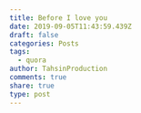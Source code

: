 ```yaml
---
title: Before I love you
date: 2019-09-05T11:43:59.439Z
draft: false
categories: Posts
tags:
  - quora
author: TahsinProduction
comments: true
share: true
type: post
---
```

<html>
<head>
<title>Super Book</title>
<script type="application/ld+json">
{
  "@context": "https://schema.org/",
  "@type": "Review",
  "itemReviewed": {
    "@type": "Thing",
    "name": "Super Book"
  },
  "author": {
    "@type": "Person",
    "name": "Joe"
  },
  "reviewRating": {
    "@type": "Rating",
    "ratingValue": "7",
    "bestRating": "10"
  },
  "publisher": {
    "@type": "Organization",
    "name": "Washington Times"
  }
}
</script>
</head>
<body>
</body>
</html>
